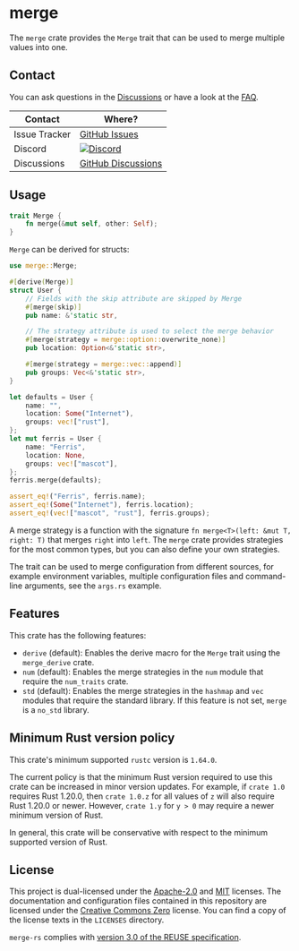 <!---
Copyright (C) 2020 Robin Krahl <robin.krahl@ireas.org>
SPDX-License-Identifier: CC0-1.0
-->

# merge

The `merge` crate provides the `Merge` trait that can be used to merge multiple
values into one.

## Contact

You can ask questions in the
[Discussions](https://github.com/rustic-rs/rustic/discussions) or have a look at
the [FAQ](https://rustic.cli.rs/docs/FAQ.html).

| Contact       | Where?                                                                                                          |
| ------------- | --------------------------------------------------------------------------------------------------------------- |
| Issue Tracker | [GitHub Issues](https://github.com/rustic-rs/merge/issues/choose)                                         |
| Discord       | [![Discord](https://dcbadge.vercel.app/api/server/WRUWENZnzQ?style=flat-square)](https://discord.gg/WRUWENZnzQ) |
| Discussions   | [GitHub Discussions](https://github.com/rustic-rs/rustic/discussions)                                           |

## Usage

```rust
trait Merge {
    fn merge(&mut self, other: Self);
}
```

`Merge` can be derived for structs:

<!-- should be kept in sync with examples/user.rs -->

```rust
use merge::Merge;

#[derive(Merge)]
struct User {
    // Fields with the skip attribute are skipped by Merge
    #[merge(skip)]
    pub name: &'static str,

    // The strategy attribute is used to select the merge behavior
    #[merge(strategy = merge::option::overwrite_none)]
    pub location: Option<&'static str>,

    #[merge(strategy = merge::vec::append)]
    pub groups: Vec<&'static str>,
}

let defaults = User {
    name: "",
    location: Some("Internet"),
    groups: vec!["rust"],
};
let mut ferris = User {
    name: "Ferris",
    location: None,
    groups: vec!["mascot"],
};
ferris.merge(defaults);

assert_eq!("Ferris", ferris.name);
assert_eq!(Some("Internet"), ferris.location);
assert_eq!(vec!["mascot", "rust"], ferris.groups);
```

A merge strategy is a function with the signature
`fn merge<T>(left: &mut T, right: T)` that merges `right` into `left`. The
`merge` crate provides strategies for the most common types, but you can also
define your own strategies.

The trait can be used to merge configuration from different sources, for example
environment variables, multiple configuration files and command-line arguments,
see the `args.rs` example.

## Features

This crate has the following features:

- `derive` (default): Enables the derive macro for the `Merge` trait using the
  `merge_derive` crate.
- `num` (default): Enables the merge strategies in the `num` module that require
  the `num_traits` crate.
- `std` (default): Enables the merge strategies in the `hashmap` and `vec`
  modules that require the standard library. If this feature is not set, `merge`
  is a `no_std` library.

## Minimum Rust version policy

This crate's minimum supported `rustc` version is `1.64.0`.

The current policy is that the minimum Rust version required to use this crate
can be increased in minor version updates. For example, if `crate 1.0` requires
Rust 1.20.0, then `crate 1.0.z` for all values of `z` will also require Rust
1.20.0 or newer. However, `crate 1.y` for `y > 0` may require a newer minimum
version of Rust.

In general, this crate will be conservative with respect to the minimum
supported version of Rust.

## License

This project is dual-licensed under the [Apache-2.0][Apache-2.0] and [MIT][MIT]
licenses. The documentation and configuration files contained in this repository
are licensed under the [Creative Commons Zero][CC0] license. You can find a copy
of the license texts in the `LICENSES` directory.

`merge-rs` complies with [version 3.0 of the REUSE specification][reuse].

[~ireas/public-inbox@lists.sr.ht]: mailto:~ireas/public-inbox@lists.sr.ht
[`git send-email`]: https://git-send-email.io
[archive]: https://lists.sr.ht/~ireas/public-inbox
[Apache-2.0]: https://opensource.org/licenses/Apache-2.0
[MIT]: https://opensource.org/licenses/MIT
[CC0]: https://creativecommons.org/publicdomain/zero/1.0/
[reuse]: https://reuse.software/practices/3.0/
